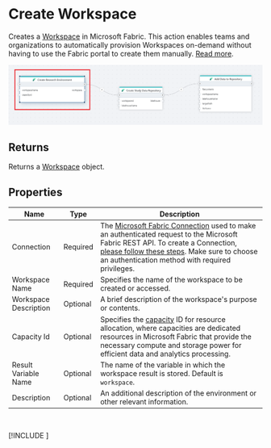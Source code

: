 # Create Workspace

Creates a [Workspace](https://learn.microsoft.com/en-us/fabric/get-started/create-workspaces) in Microsoft Fabric. This action enables teams and organizations to automatically provision Workspaces on-demand without having to use the Fabric portal to create them manually.
[Read more](https://learn.microsoft.com/en-us/fabric/get-started/create-workspaces).


![img](../../../../images/flow/create-workspace-fabric.png)

## Returns
Returns a [Workspace](https://learn.microsoft.com/en-us/fabric/get-started/workspaces) object.

## Properties

| Name                | Type     | Description    |
|---------------------|----------|------------------------------------|
| Connection          | Required | The [Microsoft Fabric Connection](./microsoft-fabric-connection.md) used to make an authenticated request to the Microsoft Fabric REST API. To create a Connection, [please follow these steps](./microsoft-fabric-connection.md). Make sure to choose an authentication method with required privileges. |
| Workspace Name      | Required | Specifies the name of the workspace to be created or accessed.    |
| Workspace Description | Optional | A brief description of the workspace's purpose or contents.   |
| Capacity Id         | Optional | Specifies the [capacity](https://learn.microsoft.com/en-us/rest/api/fabric/core/capacities/list-capacities?tabs=HTTP) ID for resource allocation, where capacities are dedicated resources in Microsoft Fabric that provide the necessary compute and storage power for efficient data and analytics processing.  |
| Result Variable Name| Optional | The name of the variable in which the workspace result is stored. Default is `workspace`.    |
| Description         | Optional | An additional description of the environment or other relevant information.  |

<br/>

[!INCLUDE [](./__videos.md)]


